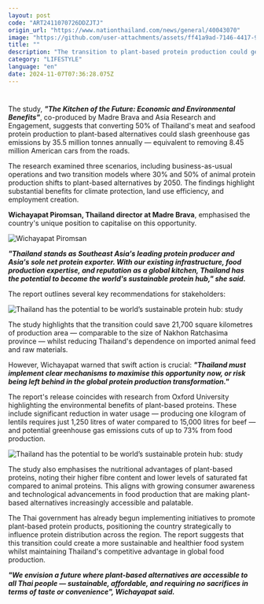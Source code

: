 ```yaml
---
layout: post
code: "ART2411070726DDZJTJ"
origin_url: "https://www.nationthailand.com/news/general/40043070"
image: "https://github.com/user-attachments/assets/ff41a9ad-7146-4417-96cc-504900d67687"
title: ""
description: "The transition to plant-based protein production could generate more than 1 million jobs in Thailand and deliver economic benefits worth 1.3 trillion baht by 2050, according to a new report released as global leaders gather for the COP29 climate summit in Baku, the capital of Azerbaijan."
category: "LIFESTYLE"
language: "en"
date: 2024-11-07T07:36:28.075Z
---
```


# 









The study, _**"The Kitchen of the Future: Economic and Environmental Benefits"**_, co-produced by Madre Brava and Asia Research and Engagement, suggests that converting 50% of Thailand's meat and seafood protein production to plant-based alternatives could slash greenhouse gas emissions by 35.5 million tonnes annually — equivalent to removing 8.45 million American cars from the roads.

The research examined three scenarios, including business-as-usual operations and two transition models where 30% and 50% of animal protein production shifts to plant-based alternatives by 2050. The findings highlight substantial benefits for climate protection, land use efficiency, and employment creation.

**Wichayapat Piromsan, Thailand director at Madre Brava**, emphasised the country's unique position to capitalise on this opportunity.

  ![Wichayapat Piromsan](https://github.com/user-attachments/assets/bea1584c-59a8-47db-a446-fbf0028be531)

_**"Thailand stands as Southeast Asia's leading protein producer and Asia's sole net protein exporter. With our existing infrastructure, food production expertise, and reputation as a global kitchen, Thailand has the potential to become the world's sustainable protein hub," she said.**_



The report outlines several key recommendations for stakeholders:

  ![Thailand has the potential to be world’s sustainable protein hub: study](https://media.nationthailand.com/uploads/images/contents/w1024/2024/11/uhiR3i9eufYyIf8Qzgc4.webp?x-image-process=style/lg-webp)

The study highlights that the transition could save 21,700 square kilometres of production area — comparable to the size of Nakhon Ratchasima province — whilst reducing Thailand's dependence on imported animal feed and raw materials.

However, Wichayapat warned that swift action is crucial: _**"Thailand must implement clear mechanisms to maximise this opportunity now, or risk being left behind in the global protein production transformation."**_

The report's release coincides with research from Oxford University highlighting the environmental benefits of plant-based proteins. These include significant reduction in water usage — producing one kilogram of lentils requires just 1,250 litres of water compared to 15,000 litres for beef — and potential greenhouse gas emissions cuts of up to 73% from food production.

  ![Thailand has the potential to be world’s sustainable protein hub: study](https://github.com/user-attachments/assets/a6c08172-ed2c-4319-8fc3-617f22de7e1c)

The study also emphasises the nutritional advantages of plant-based proteins, noting their higher fibre content and lower levels of saturated fat compared to animal proteins. This aligns with growing consumer awareness and technological advancements in food production that are making plant-based alternatives increasingly accessible and palatable.

The Thai government has already begun implementing initiatives to promote plant-based protein products, positioning the country strategically to influence protein distribution across the region. The report suggests that this transition could create a more sustainable and healthier food system whilst maintaining Thailand's competitive advantage in global food production.

_**"We envision a future where plant-based alternatives are accessible to all Thai people — sustainable, affordable, and requiring no sacrifices in terms of taste or convenience", Wichayapat said.**_